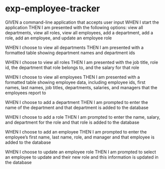 # exp-employee-tracker

GIVEN a command-line application that accepts user input
  WHEN I start the application
    THEN I am presented with the following options: view all departments, view all roles, view all employees, add a department, add a role, add an employee, and update an employee role

  WHEN I choose to view all departments
    THEN I am presented with a formatted table showing department names and department ids

  WHEN I choose to view all roles
    THEN I am presented with the job title, role id, the department that role belongs to, and the salary for that role

  WHEN I choose to view all employees
    THEN I am presented with a formatted table showing employee data, including employee ids, first names, last names, job titles, departments, salaries, and managers that the employees report to

  WHEN I choose to add a department
    THEN I am prompted to enter the name of the department and that department is added to the database

  WHEN I choose to add a role
    THEN I am prompted to enter the name, salary, and department for the role and that role is added to the database

  WHEN I choose to add an employee
    THEN I am prompted to enter the employee’s first name, last name, role, and manager and that employee is added to the database

  WHEN I choose to update an employee role
    THEN I am prompted to select an employee to update and their new role and this information is updated in the database 
